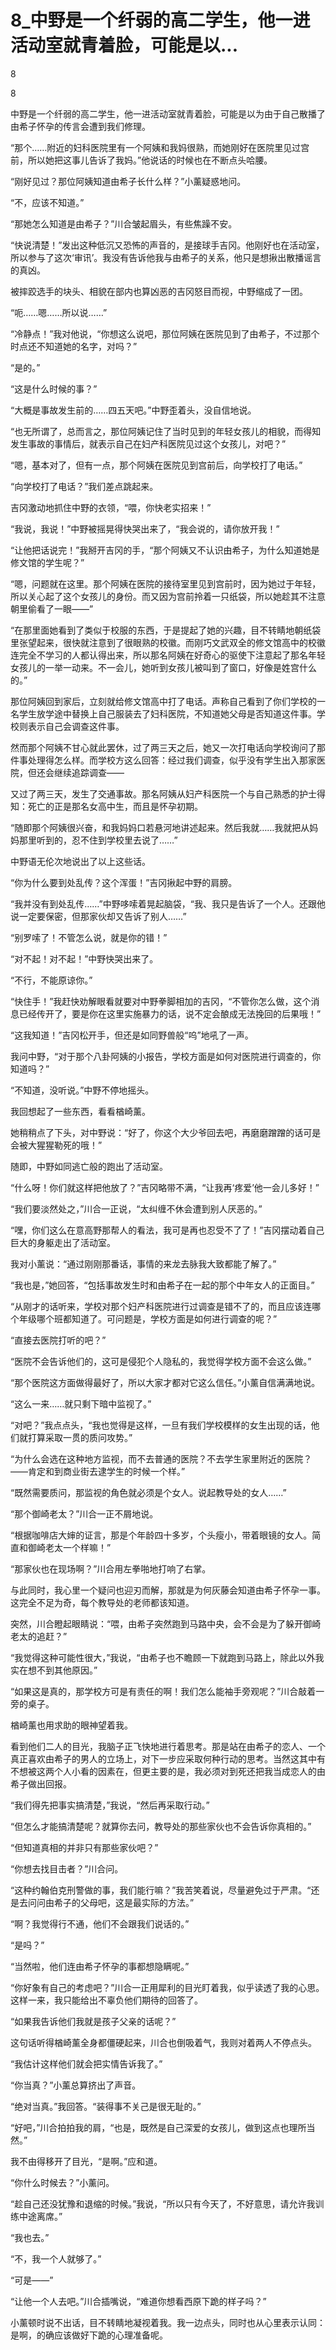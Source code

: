 # 8_中野是一个纤弱的高二学生，他一进活动室就青着脸，可能是以...

8

8

中野是一个纤弱的高二学生，他一进活动室就青着脸，可能是以为由于自己散播了由希子怀孕的传言会遭到我们修理。

“那个……附近的妇科医院里有一个阿姨和我妈很熟，而她刚好在医院里见过宫前，所以她把这事儿告诉了我妈。”他说话的时候也在不断点头哈腰。

“刚好见过？那位阿姨知道由希子长什么样？”小薰疑惑地问。

“不，应该不知道。”

“那她怎么知道是由希子？”川合皱起眉头，有些焦躁不安。

“快说清楚！”发出这种低沉又恐怖的声音的，是接球手吉冈。他刚好也在活动室，所以参与了这次‘审讯’。我没有告诉他我与由希子的关系，他只是想揪出散播谣言的真凶。

被摔跤选手的块头、相貌在部内也算凶恶的吉冈怒目而视，中野缩成了一团。

“呃……嗯……所以说……”

“冷静点！”我对他说，“你想这么说吧，那位阿姨在医院见到了由希子，不过那个时点还不知道她的名字，对吗？”

“是的。”

“这是什么时候的事？”

“大概是事故发生前的……四五天吧。”中野歪着头，没自信地说。

“也无所谓了，总而言之，那位阿姨记住了当时见到的年轻女孩儿的相貌，而得知发生事故的事情后，就表示自己在妇产科医院见过这个女孩儿，对吧？”

“嗯，基本对了，但有一点，那个阿姨在医院见到宫前后，向学校打了电话。”

“向学校打了电话？”我们差点跳起来。

吉冈激动地抓住中野的衣领，“喂，你快老实招来！”

“我说，我说！”中野被摇晃得快哭出来了，“我会说的，请你放开我！”

“让他把话说完！”我掰开吉冈的手，“那个阿姨又不认识由希子，为什么知道她是修文馆的学生呢？”

“嗯，问题就在这里。那个阿姨在医院的接待室里见到宫前时，因为她过于年轻，所以关心起了这个女孩儿的身份。而又因为宫前拎着一只纸袋，所以她趁其不注意朝里偷看了一眼——”

“在那里面她看到了类似于校服的东西，于是提起了她的兴趣，目不转睛地朝纸袋里张望起来，很快就注意到了很眼熟的校徽。而刚巧文武双全的修文馆高中的校徽连完全不学习的人都认得出来，所以那名阿姨在好奇心的驱使下注意起了那名年轻女孩儿的一举一动来。不一会儿，她听到女孩儿被叫到了窗口，好像是姓宫什么的。”

那位阿姨回到家后，立刻就给修文馆高中打了电话。声称自己看到了你们学校的一名学生放学途中替换上自己服装去了妇科医院，不知道她父母是否知道这件事。学校则表示自己会调查这件事。

然而那个阿姨不甘心就此罢休，过了两三天之后，她又一次打电话向学校询问了那件事处理得怎么样。而学校方这么回答：经过我们调查，似乎没有学生出入那家医院，但还会继续追踪调查——

又过了两三天，发生了交通事故。那名阿姨从妇产科医院一个与自己熟悉的护士得知：死亡的正是那名女高中生，而且是怀孕初期。

“随即那个阿姨很兴奋，和我妈妈口若悬河地讲述起来。然后我就……我就把从妈妈那里听到的，忍不住到学校里去说了……”

中野语无伦次地说出了以上这些话。

“你为什么要到处乱传？这个浑蛋！”吉冈揪起中野的肩膀。

“我并没有到处乱传……”中野哆嗦着晃起脑袋，“我、我只是告诉了一个人。还跟他说一定要保密，但那家伙却又告诉了别人……”

“别罗嗦了！不管怎么说，就是你的错！”

“对不起！对不起！”中野快哭出来了。

“不行，不能原谅你。”

“快住手！”我赶快劝解眼看就要对中野拳脚相加的吉冈，“不管你怎么做，这个消息已经传开了，要是你在这里实施暴力的话，说不定会酿成无法挽回的后果哦！”

“这我知道！”吉冈松开手，但还是如同野兽般“呜”地吼了一声。

我问中野，“对于那个八卦阿姨的小报告，学校方面是如何对医院进行调查的，你知道吗？”

“不知道，没听说。”中野不停地摇头。

我回想起了一些东西，看看楢崎薰。

她稍稍点了下头，对中野说：“好了，你这个大少爷回去吧，再磨磨蹭蹭的话可是会被大猩猩勒死的哦！”

随即，中野如同逃亡般的跑出了活动室。

“什么呀！你们就这样把他放了？”吉冈略带不满，“让我再‘疼爱’他一会儿多好！”

“我们要淡然处之，”川合一正说，“太纠缠不休会遭到别人厌恶的。”

“嘿，你们这么在意高野那帮人的看法，我可是再也忍受不了了！”吉冈摆动着自己巨大的身躯走出了活动室。

我对小薰说：“通过刚刚那番话，事情的来龙去脉我大致都能了解了。”

“我也是，”她回答，“包括事故发生时和由希子在一起的那个中年女人的正面目。”

“从刚才的话听来，学校对那个妇产科医院进行过调查是错不了的，而且应该连哪个年级哪个班都知道了。可问题是，学校方面是如何进行调查的呢？”

“直接去医院打听的吧？”

“医院不会告诉他们的，这可是侵犯个人隐私的，我觉得学校方面不会这么做。”

“那个医院这方面做得最好了，所以大家才都对它这么信任。”小薰自信满满地说。

“这么一来……就只剩下暗中监视了。”

“对吧？”我点点头，“我也觉得是这样，一旦有我们学校模样的女生出现的话，他们就打算采取一贯的质问攻势。”

“为什么会选在这种地方监视，而不去普通的医院？不去学生家里附近的医院？——肯定和到商业街去逮学生的时候一个样。”

“既然需要质问，那监视的角色就必须是个女人。说起教导处的女人……”

“那个御崎老太？”川合一正不屑地说。

“根据咖啡店大婶的证言，那是个年龄四十多岁，个头瘦小，带着眼镜的女人。简直和御崎老太一个样嘛！”

“那家伙也在现场啊？”川合用左拳啪地打响了右掌。

与此同时，我心里一个疑问也迎刃而解，那就是为何灰藤会知道由希子怀孕一事。这完全不足为奇，每个教导处的老师都该知道。

突然，川合瞪起眼睛说：“喂，由希子突然跑到马路中央，会不会是为了躲开御崎老太的追赶？”

“我觉得这种可能性很大，”我说，“由希子也不瞻顾一下就跑到马路上，除此以外我实在想不到其他原因。”

“如果这是真的，那学校方可是有责任的啊！我们怎么能袖手旁观呢？”川合敲着一旁的桌子。

楢崎薰也用求助的眼神望着我。

看到他们二人的目光，我脑子正飞快地进行着思考。那是站在由希子的恋人、一个真正喜欢由希子的男人的立场上，对下一步应采取何种行动的思考。当然这其中有不想被这两个人小看的因素在，但更主要的是，我必须对到死还把我当成恋人的由希子做出回报。

“我们得先把事实搞清楚，”我说，“然后再采取行动。”

“但怎么才能搞清楚呢？就算你去问，教导处的那些家伙也不会告诉你真相的。”

“但知道真相的并非只有那些家伙吧？”

“你想去找目击者？”川合问。

“这种约翰伯克刑警做的事，我们能行嘛？”我苦笑着说，尽量避免过于严肃。“还是去问问由希子的父母吧，这是最实际的方法。”

“啊？我觉得行不通，他们不会跟我们说话的。”

“是吗？”

“当然啦，他们连由希子怀孕的事都想隐瞒呢。”

“你好象有自己的考虑吧？”川合一正用犀利的目光盯着我，似乎读透了我的心思。这样一来，我只能给出不辜负他们期待的回答了。

“如果我告诉他们我就是孩子父亲的话呢？”

这句话听得楢崎薰全身都僵硬起来，川合也倒吸着气，我则对着两人不停点头。

“我估计这样他们就会把实情告诉我了。”

“你当真？”小薰总算挤出了声音。

“绝对当真。”我回答。“装得事不关己是很无耻的。”

“好吧，”川合拍拍我的肩，“也是，既然是自己深爱的女孩儿，做到这点也理所当然。”

我不由得移开了目光，“是啊。”应和道。

“你什么时候去？”小薰问。

“趁自己还没犹豫和退缩的时候。”我说，“所以只有今天了，不好意思，请允许我训练中途离席。”

“我也去。”

“不，我一个人就够了。”

“可是——”

“让他一个人去吧。”川合插嘴说，“难道你想看西原下跪的样子吗？”

小薰顿时说不出话，目不转睛地凝视着我。我一边点头，同时也从心里表示认同：是啊，的确应该做好下跪的心理准备呢。